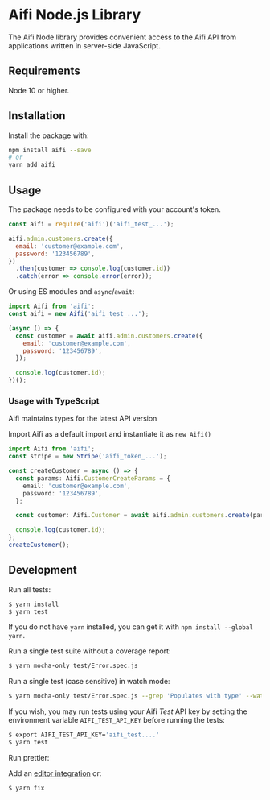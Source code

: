 # Aifi Node.js Library

The Aifi Node library provides convenient access to the Aifi API from
applications written in server-side JavaScript.

## Requirements

Node 10 or higher.

## Installation

Install the package with:

```sh
npm install aifi --save
# or
yarn add aifi
```

## Usage

The package needs to be configured with your account's token.

<!-- prettier-ignore -->
```js
const aifi = require('aifi')('aifi_test_...');

aifi.admin.customers.create({
  email: 'customer@example.com',
  password: '123456789',
})
  .then(customer => console.log(customer.id))
  .catch(error => console.error(error));
```

Or using ES modules and `async`/`await`:

```js
import Aifi from 'aifi';
const aifi = new Aifi('aifi_test_...');

(async () => {
  const customer = await aifi.admin.customers.create({
    email: 'customer@example.com',
    password: '123456789',
  });

  console.log(customer.id);
})();
```

### Usage with TypeScript

Aifi maintains types for the latest API version

Import Aifi as a default import and instantiate it as `new Aifi()`

```ts
import Aifi from 'aifi';
const stripe = new Stripe('aifi_token_...');

const createCustomer = async () => {
  const params: Aifi.CustomerCreateParams = {
    email: 'customer@example.com',
    password: '123456789',
  };

  const customer: Aifi.Customer = await aifi.admin.customers.create(params);

  console.log(customer.id);
};
createCustomer();
```

## Development

Run all tests:

```bash
$ yarn install
$ yarn test
```

If you do not have `yarn` installed, you can get it with `npm install --global yarn`.

Run a single test suite without a coverage report:

```bash
$ yarn mocha-only test/Error.spec.js
```

Run a single test (case sensitive) in watch mode:

```bash
$ yarn mocha-only test/Error.spec.js --grep 'Populates with type' --watch
```

If you wish, you may run tests using your Aifi _Test_ API key by setting the
environment variable `AIFI_TEST_API_KEY` before running the tests:

```bash
$ export AIFI_TEST_API_KEY='aifi_test....'
$ yarn test
```

Run prettier:

Add an [editor integration](https://prettier.io/docs/en/editors.html) or:

```bash
$ yarn fix
```
